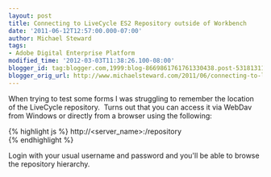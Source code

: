 ```yaml
---
layout: post
title: Connecting to LiveCycle ES2 Repository outside of Workbench
date: '2011-06-12T12:57:00.000-07:00'
author: Michael Steward
tags:
- Adobe Digital Enterprise Platform
modified_time: '2012-03-03T11:38:26.100-08:00'
blogger_id: tag:blogger.com,1999:blog-8669861761761330438.post-5318131148246069803
blogger_orig_url: http://www.michaelsteward.com/2011/06/connecting-to-livecycle-es2-repository.html
---
```


When trying to test some forms I was struggling to remember the location of the LiveCycle repository.  Turns out that you can access it via WebDav from Windows or directly from a browser using the following:  

{% highlight js %}
http://<server_name>:<port>/repository    
{% endhighlight %}

Login with your usual username and password and you'll be able to browse the repository hierarchy.
